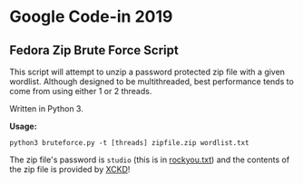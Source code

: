 # Google Code-in 2019

## Fedora Zip Brute Force Script

This script will attempt to unzip a password protected zip file with a given wordlist. Although designed to be multithreaded, best performance tends to come from using either 1 or 2 threads.

Written in Python 3.

**Usage:**

`python3 bruteforce.py -t [threads] zipfile.zip wordlist.txt`

The zip file's password is `studio` (this is in [rockyou.txt](https://github.com/brannondorsey/naive-hashcat/releases)) and the contents of the zip file is provided by [XCKD](https://xkcd.com)!

